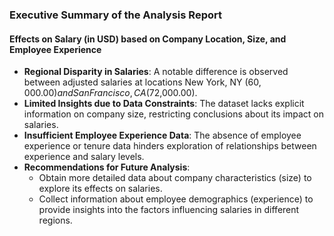 ### Executive Summary of the Analysis Report
#### Effects on Salary (in USD) based on Company Location, Size, and Employee Experience


* **Regional Disparity in Salaries**: A notable difference is observed between adjusted salaries at locations New York, NY ($60,000.00) and San Francisco, CA ($72,000.00).
* **Limited Insights due to Data Constraints**: The dataset lacks explicit information on company size, restricting conclusions about its impact on salaries.
* **Insufficient Employee Experience Data**: The absence of employee experience or tenure data hinders exploration of relationships between experience and salary levels.
* **Recommendations for Future Analysis**:
	+ Obtain more detailed data about company characteristics (size) to explore its effects on salaries.
	+ Collect information about employee demographics (experience) to provide insights into the factors influencing salaries in different regions.